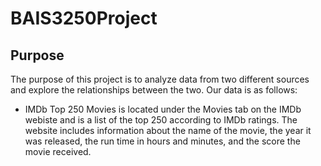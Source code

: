 # BAIS3250Project

## Purpose
The purpose of this project is to analyze data from two different sources and explore the relationships between the two. Our data is as follows:
- IMDb Top 250 Movies is located under the Movies tab on the IMDb webiste and is a list of the top 250 according to IMDb ratings. The website includes information about the name of the movie, the year it was released, the run time in hours and minutes, and the score the movie received.
